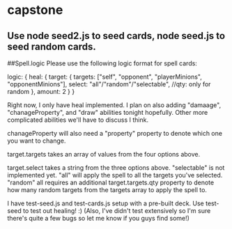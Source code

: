 # capstone

## Use node seed2.js to seed cards, node seed.js to seed random cards.

##Spell.logic
Please use the following logic format for spell cards:

logic: {
  heal: {
    target: {
      targets: ["self", "opponent", "playerMinions", "opponentMinions"],
      select: "all"/"random"/"selectable",
      //qty: only for random
    },
    amount: 2
  }
}

Right now, I only have heal implemented. I plan on also adding "damaage", "chanageProperty", and "draw" abilities tonight hopefully. Other more complicated abilities we'll have to discuss I think.

chanageProperty will also need a "property" property to denote which one you want to change.

target.targets takes an array of values from the four options above.

target.select takes a string from the three options above. "selectable" is not implemented yet. "all" will apply the spell to all the targets you've selected. "random" all requires an additional target.targets.qty property to denote how many random targets from the targets array to apply the spell to.

I have test-seed.js and test-cards.js setup with a pre-built deck. Use test-seed to test out healing! :) (Also, I've didn't test extensively so I'm sure there's quite a few bugs so let me know if you guys find some!)
